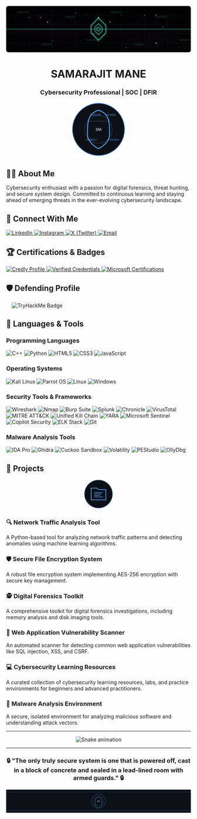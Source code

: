 <div align="center">
  <img src="./assets/animated-banner.svg" width="800" alt="Cybersecurity Banner"/>
</div>

<div align="center">
  <h1> SAMARAJIT MANE </h1>
  <h3>Cybersecurity Professional | SOC | DFIR </h3>
  <img src="./assets/animated-shield.svg" width="150" height="150" alt="Animated Security Shield" />
</div>

## 👨‍💻 About Me

Cybersecurity enthusiast with a passion for digital forensics, threat hunting, and secure system design. Committed to continuous learning and staying ahead of emerging threats in the ever-evolving cybersecurity landscape.

## 🔗 Connect With Me

<div>
  <a href="https://www.linkedin.com/in/samarajit01/" target="_blank">
    <img src="https://img.shields.io/badge/LinkedIn-0077B5?style=for-the-badge&logo=linkedin&logoColor=white" alt="LinkedIn" />
  </a>
  <a href="https://www.instagram.com/notsamarajit/" target="_blank">
    <img src="https://img.shields.io/badge/Instagram-E4405F?style=for-the-badge&logo=instagram&logoColor=white" alt="Instagram" />
  </a>
  <a href="https://twitter.com/jupiter_des" target="_blank">
    <img src="https://img.shields.io/badge/X_(Twitter)-000000?style=for-the-badge&logo=x&logoColor=white" alt="X (Twitter)" />
  </a>
  <a href="mailto:ktechnologyts@gmail.com" target="_blank">
    <img src="https://img.shields.io/badge/Email-D14836?style=for-the-badge&logo=gmail&logoColor=white" alt="Email" />
  </a>
</div>

## 🏆 Certifications & Badges

<div>
  <a href="https://www.credly.com/users/samarajit-mane" target="_blank">
    <img src="https://img.shields.io/badge/Credly-FF6B00?style=for-the-badge&logo=credly&logoColor=white" alt="Credly Profile" />
  </a>
  <a href="https://www.credly.com/users/samarajit-mane" target="_blank">
    <img src="https://img.shields.io/badge/View_My_Verified_Credentials-4285F4?style=for-the-badge" alt="Verified Credentials" />
  </a>
  <a href="https://learn.microsoft.com/en-in/users/samarajitmane/transcript/vj2weuzkkg0elwy?redeem=V96M79%3Fwt.mc_id%3Daiskillsfest_badge_general_wwl&tab=tab-other" target="_blank">
    <img src="https://img.shields.io/badge/-Microsoft_Learn-0078D4?style=for-the-badge&logo=microsoft&logoColor=white&logoWidth=40" alt="Microsoft Certifications" />
  </a>
</div>

## 🛡️ Defending Profile

<div>
  <script src="https://cyberdefenders.org/p/notsamarajit/badge"></script>
    <img src="https://tryhackme-badges.s3.amazonaws.com/samarajit.png" alt="TryHackMe Badge" style="margin-left: 15px;" />
  </a>
</div>

## 🔧 Languages & Tools

### Programming Languages
<div>
  <img src="https://img.shields.io/badge/C++-00599C?style=for-the-badge&logo=cplusplus&logoColor=white" alt="C++" />
  <img src="https://img.shields.io/badge/Python-3776AB?style=for-the-badge&logo=python&logoColor=white" alt="Python" />
  <img src="https://img.shields.io/badge/HTML5-E34F26?style=for-the-badge&logo=html5&logoColor=white" alt="HTML5" />
  <img src="https://img.shields.io/badge/CSS3-1572B6?style=for-the-badge&logo=css3&logoColor=white" alt="CSS3" />
  <img src="https://img.shields.io/badge/JavaScript-F7DF1E?style=for-the-badge&logo=javascript&logoColor=black" alt="JavaScript" />
</div>

### Operating Systems
<div>
  <img src="https://img.shields.io/badge/Kali_Linux-557C94?style=for-the-badge&logo=kali-linux&logoColor=white" alt="Kali Linux" />
  <img src="https://img.shields.io/badge/Parrot_OS-50B8E7?style=for-the-badge&logo=linux&logoColor=white" alt="Parrot OS" />
  <img src="https://img.shields.io/badge/Linux-FCC624?style=for-the-badge&logo=linux&logoColor=black" alt="Linux" />
  <img src="https://img.shields.io/badge/Windows-0078D6?style=for-the-badge&logo=windows&logoColor=white" alt="Windows" />
</div>

### Security Tools & Frameworks
<div>
  <img src="https://img.shields.io/badge/Wireshark-1679A7?style=for-the-badge&logo=wireshark&logoColor=white" alt="Wireshark" />
  <img src="https://img.shields.io/badge/Nmap-0E83CD?style=for-the-badge&logo=nmap&logoColor=white" alt="Nmap" />
  <img src="https://img.shields.io/badge/Burp_Suite-FF6347?style=for-the-badge&logo=burp-suite&logoColor=white" alt="Burp Suite" />
  <img src="https://img.shields.io/badge/Splunk-000000?style=for-the-badge&logo=splunk&logoColor=white" alt="Splunk" />
  <img src="https://img.shields.io/badge/Chronicle-4285F4?style=for-the-badge&logo=google-cloud&logoColor=white" alt="Chronicle" />
  <img src="https://img.shields.io/badge/VirusTotal-394EFF?style=for-the-badge&logo=virustotal&logoColor=white" alt="VirusTotal" />
  <img src="https://img.shields.io/badge/MITRE_ATT&CK-000000?style=for-the-badge&logo=mitre&logoColor=white" alt="MITRE ATT&CK" />
  <img src="https://img.shields.io/badge/Unified_Kill_Chain-FF5733?style=for-the-badge" alt="Unified Kill Chain" />
  <img src="https://img.shields.io/badge/YARA-1A73E8?style=for-the-badge" alt="YARA" />
  <img src="https://img.shields.io/badge/Microsoft_Sentinel-0078D4?style=for-the-badge&logo=microsoft&logoColor=white" alt="Microsoft Sentinel" />
  <img src="https://img.shields.io/badge/Copilot_Security-2F2F2F?style=for-the-badge&logo=github&logoColor=white" alt="Copilot Security" />
  <img src="https://img.shields.io/badge/ELK_Stack-005571?style=for-the-badge&logo=elastic&logoColor=white" alt="ELK Stack" />
  <img src="https://img.shields.io/badge/Git-F05032?style=for-the-badge&logo=git&logoColor=white" alt="Git" />
</div>

### Malware Analysis Tools
<div>
  <img src="https://img.shields.io/badge/IDA_Pro-4B275F?style=for-the-badge" alt="IDA Pro" />
  <img src="https://img.shields.io/badge/Ghidra-FF5733?style=for-the-badge" alt="Ghidra" />
  <img src="https://img.shields.io/badge/Cuckoo_Sandbox-90EE90?style=for-the-badge" alt="Cuckoo Sandbox" />
  <img src="https://img.shields.io/badge/Volatility-0078D7?style=for-the-badge" alt="Volatility" />
  <img src="https://img.shields.io/badge/PEStudio-4285F4?style=for-the-badge" alt="PEStudio" />
  <img src="https://img.shields.io/badge/OllyDbg-008000?style=for-the-badge" alt="OllyDbg" />
</div>

## 🚀 Projects

<div align="center">
  <img src="./assets/project-icon.svg" width="80" height="80" alt="Projects Icon" />
</div>

### 🔍 Network Traffic Analysis Tool
A Python-based tool for analyzing network traffic patterns and detecting anomalies using machine learning algorithms.

### 🛡️ Secure File Encryption System
A robust file encryption system implementing AES-256 encryption with secure key management.

### 🕵️ Digital Forensics Toolkit
A comprehensive toolkit for digital forensics investigations, including memory analysis and disk imaging tools.

### 🔐 Web Application Vulnerability Scanner
An automated scanner for detecting common web application vulnerabilities like SQL injection, XSS, and CSRF.

### 💻 Cybersecurity Learning Resources
A curated collection of cybersecurity learning resources, labs, and practice environments for beginners and advanced practitioners.

### 🧪 Malware Analysis Environment
A secure, isolated environment for analyzing malicious software and understanding attack vectors.

---

<div align="center">
  <img src="https://raw.githubusercontent.com/samarajit01/samarajit01/output/github-contribution-grid-snake.svg" alt="Snake animation" />
</div>

<!-- Note: The snake animation will work after the GitHub Action runs. The workflow file has been created in .github/workflows/snake.yml -->

---

<div align="center">
  <h3>🔒 "The only truly secure system is one that is powered off, cast in a block of concrete and sealed in a lead-lined room with armed guards." 🔒</h3>
</div>

<div align="center">
  <img src="./assets/footer.svg" width="800" alt="Footer" />
</div>

